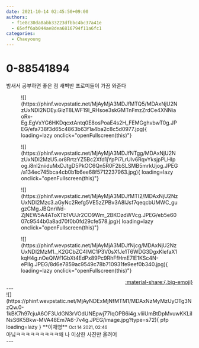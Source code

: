 ```yaml
---
date: 2021-10-14 02:45:50+09:00
authors:
  - f1e8c30da8abb33223dfbbc4bc37a41e
  - 65eff6ab044ae8dea6816794f11a6fc1
categories:
  - Chaeyoung
---
```


# 0-88541894

<div class="post-container" markdown="1">
<div class="content-container md-sidebar__scrollwrap" markdown="1">

밤새서 공부하면 좋은 점 새벽반 프로미들이 가끔 와준다
<figure markdown="1">
![](https://phinf.wevpstatic.net/MjAyMjA3MDJfMTQ5/MDAxNjU2NzUxNDI2NDEy.GizT8LWF19I_RHsoe3skGMTnFmzZrdCe4XNNiaoRx-Eg.EgVxYG6HKDqcxtAntq0E8osPoaE4s2H_FEMGghvbwT0g.JPEG/efa738f3d65c4863b63f1a4ba2c8c5d0977.jpg){ loading=lazy onclick="openFullscreen(this)"}
</figure>

<figure markdown="1">
![](https://phinf.wevpstatic.net/MjAyMjA3MDJfNTgg/MDAxNjU2NzUxNDI2MzU5.or8RrtzYZ5Bc2Xfd1jYpPi7LrUlv6RqvYksjpPLHIpog.i8nl2niiduMxDJtgD5PkOC6Qn5R0F2bSLSMB5mrkUjog.JPEG/a134ec745bca4cb0b1b6ee68f5712237963.jpg){ loading=lazy onclick="openFullscreen(this)"}
</figure>

<figure markdown="1">
![](https://phinf.wevpstatic.net/MjAyMjA3MDJfMTI2/MDAxNjU2NzUxNDI2Mzc3.aGyNc2Refg5VE5zZPBv3A8IJsf7qeqcbUMWC_gugzCMg.JBQnrWd-ZjNEW5A4AToXTb1VUJr2CO9Wm_2BKOzdWVcg.JPEG/eb5e6007c9544b0a8ad70f0b0fd29cfe578.jpg){ loading=lazy onclick="openFullscreen(this)"}
</figure>

<figure markdown="1">
![](https://phinf.wevpstatic.net/MjAyMjA3MDJfNjcg/MDAxNjU2NzUxNDI2MzM1._K2GCbZC4lMC1P3V0sXfJe1T6WDG3DgxKlefaX1kqH4g.nOeQlWf1GbXt4EdPx89Pc9RhFfHmE7lE1KSc4N-ePlIg.JPEG/8d6e7859ac9549c78b710931fe9eef0b340.jpg){ loading=lazy onclick="openFullscreen(this)"}
</figure>


</div>
</div>

<div style="text-align: right;" markdown="1">
<a href="https://weverse.io/fromis9/fanpost/0-88541894" style="text-align: right;">:material-share:{.big-emoji}</a>
</div>
---

<div class="comments-container md-sidebar__scrollwrap" markdown="1">
<div class="comment" markdown="1">
<div class='id-container' markdown="1">
![](https://phinf.wevpstatic.net/MjAyNDExMjNfMTM1/MDAxNzMyMzUyOTg3NzQw.0-1kBK7h97cjuA6OF3UdGN3rVOdUNEpwj77IqOPB6i4g.vliiUmBtDpMvuwKKLiINsS6K5Bkw-MVA48Em7A6-7v4g.JPEG/image.jpg?type=s72){ pfp loading=lazy }
**<span class="artist">이채영</span>** <small>Oct 14 2021, 02:46</small><br>
</div>
<div class='comment-body' markdown="1">
아닠ㅋㅋㅋㅋㅋㅋㅋㅋㅋ왜 나 이상한 사진만 올려어
</div>
</div>
</div>
---

